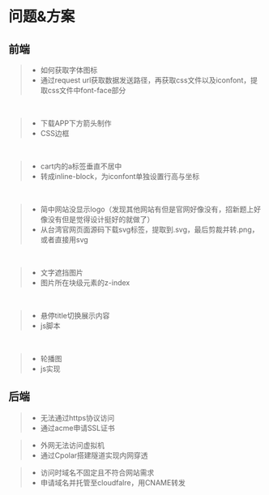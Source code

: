 # 问题&方案

## 前端
> * 如何获取字体图标
> * 通过request url获取数据发送路径，再获取css文件以及iconfont，提取css文件中font-face部分

<br>

> * 下载APP下方箭头制作
> * CSS边框

<br>

> * cart内的a标签垂直不居中
> * 转成inline-block，为iconfont单独设置行高与坐标

<br>

> * 简中网站没显示logo（发现其他网站有但是官网好像没有，招新题上好像没有但是觉得设计挺好的就做了）
> * 从台湾官网页面源码下载svg标签，提取到.svg，最后剪裁并转.png，或者直接用svg

<br>

> * 文字遮挡图片
> * 图片所在块级元素的z-index

<br>

> * 悬停title切换展示内容
> * js脚本

<br>

> * 轮播图
> * js实现

## 后端

> * 无法通过https协议访问
> * 通过acme申请SSL证书

> * 外网无法访问虚拟机
> * 通过Cpolar搭建隧道实现内网穿透

> * 访问时域名不固定且不符合网站需求
> * 申请域名并托管至cloudfalre，用CNAME转发
